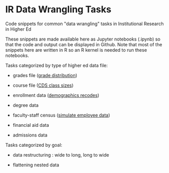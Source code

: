 # IR Data Wrangling Tasks  

Code snippets for common "data wrangling" tasks in Institutional Research in Higher Ed  

These snippets are made available here as Jupyter notebooks (.ipynb) so that the code and output can be displayed in Github. Note that most of the snippets here are written in R so an R kernel is needed to run these notebooks.     

Tasks categorized by type of higher ed data file:  

- grades file ([grade distribution](grade-distribution.ipynb))  

- course file ([CDS class sizes](cds-class-size.ipynb))  

- enrollment data ([demographics recodes](demographics-recodes.ipynb))  

- degree data  

- faculty-staff census ([simulate employee data](fake-employee-data.ipynb))  

- financial aid data  

- admissions data  

    
Tasks categorized by goal:  

- data restructuring : wide to long, long to wide     

- flattening nested data       
